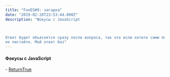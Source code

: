 ```yaml
---
title: "FunES#9: загадка"
date: "2019-02-28T23:53:44.000Z"
description: "Фокусы с JavaScript



Ответ будет объяснятся сразу после вопроса, так что если хотите сами подумать,
не листайте. Мой ответ баз"
---
```


<h4>Фокусы с JavaScript</h4>
- <a href="https://alf.nu/ReturnTrue" target="_blank" rel="noopener noreferrer">ReturnTrue</a> <br/>




